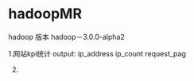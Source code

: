 # hadoopMR

hadoop 版本  hadoop－3.0.0-alpha2


1.网站kpi统计
    output:  ip_address  ip_count request_pag


2.